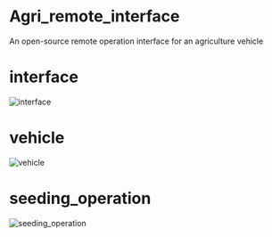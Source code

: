 # Agri_remote_interface
An open-source remote operation interface for an agriculture vehicle
# interface
![interface](https://user-images.githubusercontent.com/121386887/210136322-290bb5a2-625d-4c59-9df0-92def11b2941.jpg)
# vehicle
![vehicle](https://user-images.githubusercontent.com/121386887/210136626-baeca0b9-a154-4a1c-b362-a7e6cef9a495.jpg)
# seeding_operation
![seeding_operation](https://user-images.githubusercontent.com/121386887/210136677-8f8250f1-6ccf-49d8-a778-496717f5c7c8.jpg)
